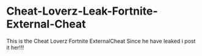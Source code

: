 # Cheat-Loverz-Leak-Fortnite-External-Cheat
This is the Cheat Loverz Fortnite ExternalCheat Since he have leaked i post it her!!!




